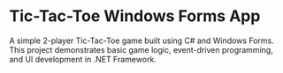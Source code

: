 # Tic-Tac-Toe Windows Forms App

A simple 2-player Tic-Tac-Toe game built using C# and Windows Forms.  
This project demonstrates basic game logic, event-driven programming, and UI development in .NET Framework.
